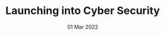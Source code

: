 ---
title: Launching into Cyber Security
subtitle: 
layout: default
modal-id: 1
date: 01 Mar 2022
img: module-1.jpg
thumbnail: module-1.jpg
alt: image-alt
project-date: 08 Mar 2022
tutor: Dr Stelios Sotiriadis
unit: 12
description: Launching into Cyber Security Outcomes
---